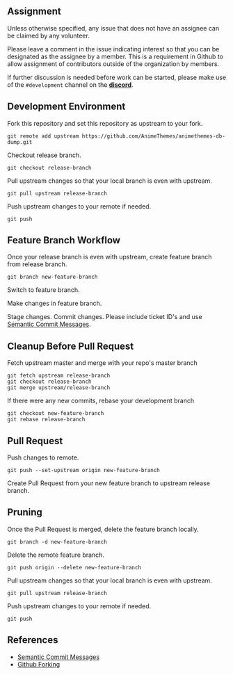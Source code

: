 ## Assignment

Unless otherwise specified, any issue that does not have an assignee can be claimed by any volunteer.

Please leave a comment in the issue indicating interest so that you can be designated as the assignee by a member. This is a requirement in Github to allow assignment of contributors outside of the organization by members.

If further discussion is needed before work can be started, please make use of the `#development` channel on the [**discord**](https://discordapp.com/invite/m9zbVyQ).

## Development Environment

Fork this repository and set this repository as upstream to your fork.

`git remote add upstream https://github.com/AnimeThemes/animethemes-db-dump.git`

Checkout release branch.

`git checkout release-branch`

Pull upstream changes so that your local branch is even with upstream.

`git pull upstream release-branch`

Push upstream changes to your remote if needed.

`git push`

## Feature Branch Workflow

Once your release branch is even with upstream, create feature branch from release branch.

`git branch new-feature-branch`

Switch to feature branch.

Make changes in feature branch.

Stage changes. Commit changes. Please include ticket ID's and use [Semantic Commit Messages](https://gist.github.com/joshbuchea/6f47e86d2510bce28f8e7f42ae84c716).

## Cleanup Before Pull Request

Fetch upstream master and merge with your repo's master branch
```
git fetch upstream release-branch
git checkout release-branch
git merge upstream/release-branch
```

If there were any new commits, rebase your development branch
```
git checkout new-feature-branch
git rebase release-branch
```

## Pull Request

Push changes to remote.

`git push --set-upstream origin new-feature-branch`

Create Pull Request from your new feature branch to upstream release branch.

## Pruning

Once the Pull Request is merged, delete the feature branch locally.

`git branch -d new-feature-branch`

Delete the remote feature branch.

`git push origin --delete new-feature-branch`

Pull upstream changes so that your local branch is even with upstream.

`git pull upstream release-branch`

Push upstream changes to your remote if needed.

`git push`

## References

* [Semantic Commit Messages](https://gist.github.com/joshbuchea/6f47e86d2510bce28f8e7f42ae84c716)
* [Github Forking](https://gist.github.com/Chaser324/ce0505fbed06b947d962)